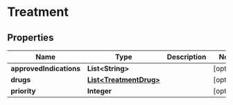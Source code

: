 

# Treatment


## Properties

Name | Type | Description | Notes
------------ | ------------- | ------------- | -------------
**approvedIndications** | **List&lt;String&gt;** |  |  [optional]
**drugs** | [**List&lt;TreatmentDrug&gt;**](TreatmentDrug.md) |  |  [optional]
**priority** | **Integer** |  |  [optional]




